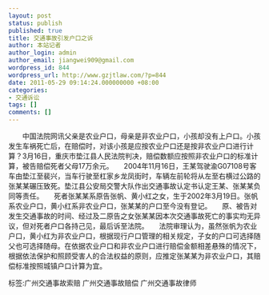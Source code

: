 ```yaml
---
layout: post
status: publish
published: true
title: 交通事故引发户口之诉
author: 本站记者
author_login: admin
author_email: jiangwei909@gmail.com
wordpress_id: 844
wordpress_url: http://www.gzjtlaw.com/?p=844
date: 2011-05-29 09:14:24.000000000 +08:00
categories:
- 交通诉讼
tags: []
comments: []
---
```

　　中国法院网讯父亲是农业户口，母亲是非农业户口，小孩却没有上户口。小孩发生车祸死亡后，在赔偿时，对该小孩是应按农业户口还是按非农业户口进行计算？3月16日，重庆市垫江县人民法院判决，赔偿数额应按照非农业户口的标准计算，被告赔偿死者父母17万余元。　　2004年11月16日，王某驾驶渝G07108号客车由垫江至裴兴，当车行驶至杠家乡龙凤街时，车辆左前轮将从左至右横过公路的张某某碾压致死。垫江县公安局交警大队作出交通事故认定书认定王某、张某某负同等责任。　　死者张某某系原告张帆、黄小红之女，生于2002年3月19日。张帆系农业户口，黄小红系非农业户口，张某某的户口至今没有登记。　　原、被告对发生交通事故的时间、经过及二原告之女张某某因本次交通事故死亡的事实均无异议，但对死者户口各持己见，最后诉至法院。　　法院审理认为，虽然张帆为农业户口，黄小红为非农业户口，根据现行户口管理的相关规定，子女的户口可选择随父也可选择随母。在依据农业户口和非农业户口进行赔偿金额相差悬殊的情况下，根据依法保护和照顾受害人的合法权益的原则，应推定张某某为非农业户口，其赔偿标准按照城镇户口计算为宜。标签:广州交通事故索赔 广州交通事故赔偿 广州交通事故律师
